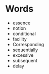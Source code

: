 # Words
- essence
- notion
- conditional 
- facility
- Corresponding
- sequentially
- excessive
- subsequent
- delay
